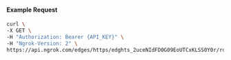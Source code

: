 <!-- Code generated for API Clients. DO NOT EDIT. -->

#### Example Request

```bash
curl \
-X GET \
-H "Authorization: Bearer {API_KEY}" \
-H "Ngrok-Version: 2" \
https://api.ngrok.com/edges/https/edghts_2uceNIdFD0G09EoUTCxKLSS0Y0r/routes/edghtsrt_2uceNH8r8hSoAWBex3gtzJRV3pa/traffic_policy
```

